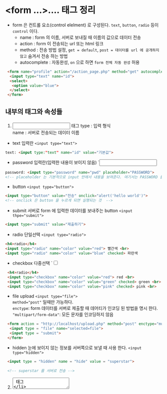 # <form ...>....</form> 태그 정리
 - form 은 컨트롤 요소(control elelment) 로 구성된다. `text`, `button`, `radio` 등이 `control` 이다.  
    - name :  form 의 이름, 서버로 보내질 때 이름의 값으로 데이터 전송
    - action : form 이 전송되는 url 또는 html 링크
    - method : 전송 방법 설정, `get = default`, `post = 데이터를 url 에 공개하지 않고` 숨겨서 전송 하는 방법
    - autocomplete : 자동완성, `on` 으로 하면 `form 전체 자동 완성` 허용

```HTML
 <form name="profile" action="/action_page.php" method="get" autocomplete="on">
  <input type="text" name="id">
  <select>
   <option value="blue">
  </select>
 </form>
```
  
## <form> 내부의 태그와 속성들
 1. <input> 태그
  type : 입력 형식  
  name : 서버로 전송되는 데이터 이름
  - text 입력란 `<input type="text">`
 ```HTML
 text: <input type:"text" name="id" value="기본값">
 ```  
   
  - password 입력란(입력한 내용이 보이지 않음) `<input type="password">
 ```HTML
 password: <input type="password" name="pwd" placeholder="PASSWORD">
 <!-- placeholder 는 기본적으로 input 안에서 내용을 보여준다. 여기서는 PASSWORD 를 보여준다.  -->
 ```  
   
 
 - button `<input type="button">`
 ```HTML
 <input type="button" value="전송" onclick="alert('hello world')">
 <!-- onclick 은 button 을 누르게 되면 실행되는 것  -->
 ```  
   
   
 - submit 서버로 form 에 입력한 데이터를 보내주는 button `<input thpe="submit">`
 ```HTML
 <input type="submit" value="제출하기">
 ```  
   
   
 - radio 단일선택 `<input type="radio">`
 ```HTML
 <h4>radio</h4>
 <input type="radio" name="color" value="red"> 빨간색 <br>
 <input type="radio" name="color" value="blue" checked> 파란색
 ```  
   
   
- checkbox 다중선택 `<input type="checkbox">
```HTML
 <h4>radio</h4>
 <input type="checkbox" name="color" value="red"> red <br>
 <input type="checkbox" name="color" value="green" checked> green <br>
 <input type="checkbox" name="color" value="pink" checked> pink <br>
```  
   
   
- file upload `<input type="file">`  
 `method="post"` 일때만 가능하다.  
 `enctype`: form 데이터를 서버로 제출할 때 데어티가 인코딩 된 방법을 명시 한다.  
 `"multipart/form-data"`: 모든 문자를 인코딩하지 않음
```HTML
 <form action = "http://localhost/upload.php" method="post" enctype="mulipart/form-data">
  <input type = "file" name="selected=file">
  <input type = "submit">
 </form>
```  
   
   
 - hidden 눈에 보이지 않는 정보를 서버쪽으로 보낼 때 사용 한다. `<input type="hidden">`
```HTML
 <input type = "hidden" name = "hide" value = "superstar">
 
 <!-- superstar 를 서버로 전송 -->
```  
   
   
 2. <textarea> 태그
  - <textarea> 여러 줄의 텍스트를 입력할 때
```HTML
<form>
 <p> textarea : 
  <textarea cols="50" rows="3"
            placeholder="default">입력하세요.</textarea>
 </p>
</form>
```  
   
   
 3. <select> 태그  
  - 드롭 다운 형식의 선택, 선택 항목은 option 으로 사용 한다.  
```HTML
<!-- <form>  
 <select name = "color">  
  <option value="서버에 전송될 값"> red </option>  
  <option value="blue"> blue </option>  
 </select>  -->
 <!-- 다중 선택 multiple 추가 -->  
 <!-- <select name = "color2" multiple>  
  <option value="green"> green </option>  
  <option value="pink"> pink </option>  
 </select>  
</form> --> 
```  
   
   
 4. <label> 태그  
  - control 의 제목이 그것의 이름표라는 것을 명시하기 위해 사용  
  - checkbox 나 radio 에서 값을 클릭해도 표시될 수 있게 할 수 있음    
    (값이 radio의 label이라는 것을 표시해준다.)  
  - text 에서는 화면상에서 label 클릭하면 text 입력 창으로 커서가 간다.  
 ```HTML  
 <!-- <form action="">  
  <p>  
   <label for ="name_txt"> text : </label>  
   <input id="name_txt" type="text" name="id" value="default">   
  </p>  
  <p>  
   <input id="color_pink1" type="radio" name="color" value="default">  
   <label for="color_pink1"> pink </label>  
   <input type="radio" name="color" value="default"> green  
  </p>  
 </form> -->
```
